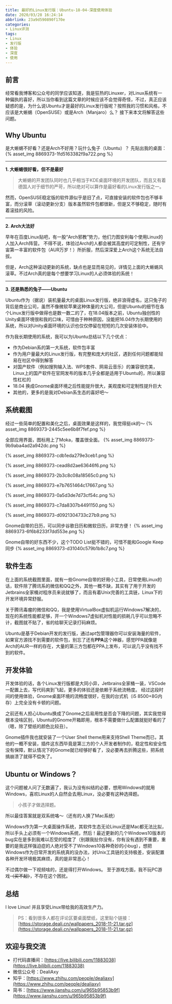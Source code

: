 ```yaml
---
title: 最好的Linux发行版：Ubuntu-18-04-深度使用体验
date: 2020/03/28 16:24:14
abbrlink: 23a9d590890f170e
categories:
- Linux评测
tags:
- Linux
- 发行版
- 体验
- 深度
- 使用
---
```

## 前言
经常看我博客和公众号的同学应该知道，我是狂热的Linuxer，对Linux系统有一种偏执的喜好，所以当你看到这篇文章的时候应该不会觉得奇怪，不过，真正应该疑惑的是，为什么说Ubuntu才是最好的Linux发行版呢？按照我的习惯和风格，不应该是大蜥蜴（OpenSUSE）或是Arch（Manjaro）么？
接下来本文将解答这些问题。

## Why Ubuntu
是大蜥蜴不好看？还是Arch不好用？玩什么兔子（Ubuntu）？
先贴出我的桌面：
{% asset_img 8869373-1fd5163382f9a722.png %}


-------
**1. 大蜥蜴很好看，但不是最好**
>大蜥蜴的开发团队同时也几乎相当于KDE桌面环境的开发团队，而且又有着德国人对于细节的严苛，所以绝对可以算作是最好看的Linux发行版之一。

然而，OpenSUSE稳定版的软件源似乎是旧了点，可直接安装的软件包也不够丰富，而分滚草（滚动更新分支）版本虽然软件包都很新，但是又不够稳定，随时有着滚挂的风险。

------
**2. Arch大法好**

早年在百度Linux贴吧，有一股“Arch邪教”势力，他们力图安利每个使用Linux的人加入Arch阵营。
不得不说，体验过Arch的人都会被其高度的可定制性，还有宇宙第一丰富的软件包（AUR万岁！）所折服，然后深深爱上Arch这个系统无法自拔。

但是，Arch这种滚动更新的系统，缺点也是显而易见的，详情见上面的大蜥蜴风滚草。不过Arch真的是每个想要学习Linux的人必须体验的系统！

---------

**3. 还是熟悉的兔子——Ubuntu**

Ubuntu作为（据说）装机量最大的桌面Linux发行版，绝非浪得虚名，这只兔子的背后是商业公司，虽然不像微软苹果这种体量的大公司，但是Ubuntu的细节在各个Linux发行版中做得也是数一数二的了，在18.04版本之前，Ubuntu独创性的Unity桌面环境很和我的口味，可惜由于种种原因，没能把16.04作为长期使用的系统，所以对Unity桌面环境的认识也仅仅停留在短短的几次安装体验中。

作为我长期使用的系统，我可以为Ubuntu总结以下几个优点：
- 作为Debian系的第一大系统，软件包丰富
- 作为用户量最大的Linux发行版，有完整和庞大的社区，遇到任何问题都能轻易在社区中得到解答
- 对国产软件（例如搜狗输入法、WPS套件、网易云音乐）的兼容很完美，Linux上的国产软件在官网发布的版本几乎全都是适用于Ubuntu的，所以兼容性杠杠的
- 18.04 换成Gnome桌面环境之后性能提升很大，美观度和可定制性提升巨大
- 其他的，更多的是我对Debian系生态的喜好吧～

## 系统截图
经过一些简单的配置和美化之后，桌面效果是这样的，我觉得挺ok的～
{% asset_img 8869373-2445c5ee6b8f7fef.png %}

全部应用界面，图标用上了Moka，覆盖很全面。
{% asset_img 8869373-9b9aba4ad2a942dc.png %}

{% asset_img 8869373-cdb1eda279e3ceb1.png %}

{% asset_img 8869373-cead8d2ae63646f6.png %}

{% asset_img 8869373-2b3c8c08a18565c0.png %}

{% asset_img 8869373-e7b7651464c17667.png %}

{% asset_img 8869373-0a5d3de7d73cf54c.png %}

{% asset_img 8869373-c7da8307b4491150.png %}

{% asset_img 8869373-d0921304733c27b9.png %}

Gnome自带的日历，可以同步谷歌日历和微软日历，非常方便！
{% asset_img 8869373-6f6b8233f7dd553e.png %}

Gnome自带的好东西不少，这个TODO List挺不错的，可惜不能和Google Keep同步
{% asset_img 8869373-d31040c579b1b8c7.png %}


## 软件生态
在上面的系统截图里面，就有一些Gnome自带的好用小工具，日常使用Linux的话，软件除了腾讯系的微信和QQ之外，其他一概不缺，其实有了用于开发的Jetbrains全家桶对程序员来说就够了，而且有着Unix完善的工具链，Linux下的开发环境异常舒服。

关于腾讯毒瘤的微信和QQ，我是使用VirtualBox虚拟机运行Windows7解决的，现在的系统性能都足够，开一个Windows7虚拟机对性能的损耗几乎可以忽略不计，截图就不贴了，省的给聊天记录打码麻烦。

Ubuntu是基于Debian开发的发行版，通过apt包管理器你可以安装海量的软件，如果官方源找不到需要的软件包，别忘了还有**PPA**这个神器，感觉PPA就像是Arch的AUR一样的存在，大量的第三方包都在PPA上发布，可以说几乎没有找不到的软件。


## 开发体验
开发体验的话，各个Linux发行版都是大同小异，Jetbrains全家桶一装，VSCode一配置上去，写代码爽到飞起，更多的体验还是依赖于系统流畅度。
经过这段时间的使用体验，Gnome桌面环境的流畅度很好，在我的台式机（i5 8500+8G内存）上完全没有卡顿的问题。

之前还有人担心Ubuntu换成了Gnome之后易用性是否会下降的问题，其实我觉得根本没啥区别，Ubuntu的Gnome开箱即用，根本不需要做什么配置就挺好看的了（嗯，除了壁纸的颜色比较丑）。

Gnome插件我也就安装了一个User Shell theme用来支持Shell Theme而已，其他的一概不安装，插件这东西毕竟是第三方的个人开发者制作的，稳定性和安全性没有保障，默认情况下的Gnome就已经够好看了，没必要再去折腾这些，把系统搞崩溃了就得不偿失了。


## Ubuntu or Windows？
这个问题被人问了无数遍了，我认为没有纠结的必要，想用Windows的就用Windows，喜欢Linux的人自然会去用Linux，没必要有这种选择题。

>小孩子才做选择题。

所以最佳答案就是双系统咯～（还有的人换了Mac系统）

Windows作为第一大桌面操作系统，其软件生态无论Linux还是Mac都无法比拟，所以手头上必须有一个Windows系统，然后！最近更新的几个Windows10版本的bug实在是多到我难以忍受的程度了（别跟我扯你没有，你有没有遇到不重要，重要的是我这样强迫症的人绝对受不了Windows10各种奇妙的小bug），想把Windows作为日常开发的系统真的没办法，对Unix工具链的支持极差，安装配置各种开发环境极其麻烦，真的是非常恶心！

不过偶尔做一下视频啥的，还是得打开Windows。
至于游戏方面，我不玩PC游戏~~（买不起）~~，不存在这个困扰。


## 总结
I love Linux!
并且享受Linux带给我的高效生产力。

>PS：看到很多人都在评论区要桌面壁纸，这里贴个链接：[https://storage.deali.cn/wallpapers_2018-11-21.tar.gz](https://storage.deali.cn/wallpapers_2018-11-21.tar.gz)

## 欢迎与我交流
- 打代码直播间：[https://live.bilibili.com/11883038](https://live.bilibili.com/11883038)
- 微信公众号：DealiAxy
- 知乎：[https://www.zhihu.com/people/dealiaxy](https://www.zhihu.com/people/dealiaxy)
- 简书：[https://www.jianshu.com/u/965b95853b9f](https://www.jianshu.com/u/965b95853b9f)

